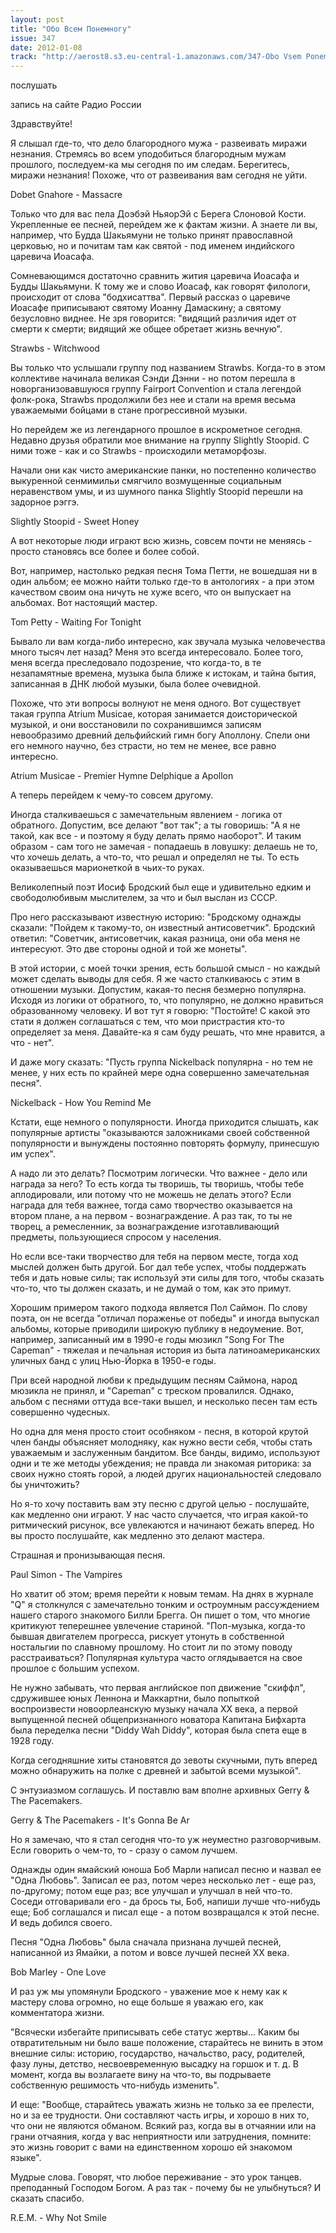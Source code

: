 ```yaml
---
layout: post
title: "Обо Всем Понемногу"
issue: 347
date: 2012-01-08
track: "http://aerost8.s3.eu-central-1.amazonaws.com/347-Obo Vsem Ponemnogu.mp3"
---
```


послушать

запись на сайте Радио России

Здравствуйте!

Я слышал где-то, что дело благородного мужа - развеивать миражи незнания. Стремясь во всем уподобиться благородным мужам прошлого, последуем-ка мы сегодня по им следам. Берегитесь, миражи незнания! Похоже, что от развеивания вам сегодня не уйти.

Dobet Gnahore - Massacre

Только что для вас пела Доэбэй НьяорЭй с Берега Слоновой Кости. Укрепленные ее песней, перейдем же к фактам жизни. А знаете ли вы, например, что Будда Шакьямуни не только принят православной церковью, но и почитам там как святой - под именем индийского царевича Иоасафа.

Сомневающимся достаточно сравнить жития царевича Иоасафа и Будды Шакьямуни. К тому же и слово Иоасаф, как говорят филологи, происходит от слова "бодхисаттва". Первый рассказ о царевиче Иоасафе приписывают святому Иоанну Дамаскину; а святому безусловно виднее. Не зря говорится: "видящий различия идет от смерти к смерти; видящий же общее обретает жизнь вечную".

Strawbs - Witchwood

Вы только что услышали группу под названием Strawbs. Когда-то в этом коллективе начинала великая Сэнди Дэнни - но потом перешла в новорганизовавшуюся группу Fairport Convention и стала легендой фолк-рока, Strawbs продолжили без нее и стали на время весьма уважаемыми бойцами в стане прогрессивной музыки.

Но перейдем же из легендарного прошлое в искрометное сегодня. Недавно друзья обратили мое внимание на группу Slightly Stoopid. С ними тоже - как и со Strawbs - происходили метаморфозы.

Начали они как чисто американские панки, но постепенно количество выкуренной сенмимильи смягчило возмущенные социальным неравенством умы, и из шумного панка Slightly Stoopid перешли на задорное рэггэ.

Slightly Stoopid - Sweet Honey

А вот некоторые люди играют всю жизнь, совсем почти не меняясь - просто становясь все более и более собой.

Вот, например, настолько редкая песня Тома Петти, не вошедшая ни в один альбом; ее можно найти только где-то в антологиях - а при этом качеством своим она ничуть не хуже всего, что он выпускает на альбомах. Вот настоящий мастер.

Tom Petty - Waiting For Tonight

Бывало ли вам когда-либо интересно, как звучала музыка человечества много тысяч лет назад? Меня это всегда интересовало. Более того, меня всегда преследовало подозрение, что когда-то, в те незапамятные времена, музыка была ближе к истокам, и тайна бытия, записанная в ДНК любой музыки, была более очевидной.

Похоже, что эти вопросы волнуют не меня одного. Вот существует такая группа Atrium Musicae, которая занимается доисторической музыкой, и они восстановили по сохранившимся записям невообразимо древний дельфийский гимн богу Аполлону. Спели они его немного научно, без страсти, но тем не менее, все равно интересно.

Atrium Musicae - Premier Hymne Delphique a Apollon

А теперь перейдем к чему-то совсем другому.

Иногда сталкиваешься с замечательным явлением - логика от обратного. Допустим, все делают "вот так"; а ты говоришь: "А я не такой, как все - и поэтому я буду делать прямо наоборот". И таким образом - сам того не замечая - попадаешь в ловушку: делаешь не то, что хочешь делать, а что-то, что решал и определял не ты. То есть оказываешься марионеткой в чьих-то руках.

Великолепный поэт Иосиф Бродский был еще и удивительно едким и свободолюбивым мыслителем, за что и был выслан из СССР.

Про него рассказывают известную историю: "Бродскому однажды сказали: "Пойдем к такому-то, он известный антисоветчик". Бродский ответил: "Советчик, антисоветчик, какая разница, они оба меня не интересуют. Это две стороны одной и той же монеты".

В этой истории, с моей точки зрения, есть большой смысл - но каждый может сделать выводы для себя. Я же часто сталкиваюсь с этим в отношении музыки. Допустим, какая-то песня безмерно популярна. Исходя из логики от обратного, то, что популярно, не должно нравиться образованному человеку. И вот тут я говорю: "Постойте! С какой это стати я должен соглашаться с тем, что мои пристрастия кто-то определяет за меня. Давайте-ка я сам буду решать, что мне нравится, а что - нет".

И даже могу сказать: "Пусть группа Nickelback популярна - но тем не менее, у них есть по крайней мере одна совершенно замечательная песня".

Nickelback - How You Remind Me

Кстати, еще немного о популярности. Иногда приходится слышать, как популярные артисты "оказываются заложниками своей собственной популярности и вынуждены постоянно повторять формулу, принесшую им успех".

А надо ли это делать? Посмотрим логически. Что важнее - дело или награда за него? То есть когда ты творишь, ты творишь, чтобы тебе аплодировали, или потому что не можешь не делать этого? Если награда для тебя важнее, тогда само творчество оказывается на втором плане, а на первом - вознаграждение. А раз так, то ты не творец, а ремесленник, за вознаграждение изготавливающий предметы, пользующиеся спросом у населения.

Но если все-таки творчество для тебя на первом месте, тогда ход мыслей должен быть другой. Бог дал тебе успех, чтобы поддержать тебя и дать новые силы; так используй эти силы для того, чтобы сказать что-то, что ты должен сказать, и не думай о том, как это примут.

Хорошим примером такого подхода является Пол Саймон. По слову поэта, он не всегда "отличал пораженье от победы" и иногда выпускал альбомы, которые приводили широкую публику в недоумение. Вот, например, записанный им в 1990-е годы мюзикл "Song For The Capeman" - тяжелая и печальная история из быта латиноамериканских уличных банд с улиц Нью-Йорка в 1950-е годы.

При всей народной любви к предыдущим песням Саймона, народ мюзикла не принял, и "Capeman" с треском провалился. Однако, альбом с песнями оттуда все-таки вышел, и несколько песен там есть совершенно чудесных.

Но одна для меня просто стоит особняком - песня, в которой крутой член банды объясняет молодняку, как нужно вести себя, чтобы стать уважаемым и заслуженным бандитом. Все банды, видимо, используют одни и те же методы убеждения; не правда ли знакомая риторика: за своих нужно стоять горой, а людей других национальностей следовало бы уничтожить?

Но я-то хочу поставить вам эту песню с другой целью - послушайте, как медленно они играют. У нас часто случается, что играя какой-то ритмический рисунок, все увлекаются и начинают бежать вперед. Но вы просто послушайте, как медленно это делают мастера.

Страшная и пронизывающая песня.

Paul Simon - The Vampires

Но хватит об этом; время перейти к новым темам. На днях в журнале "Q" я столкнулся с замечательно тонким и остроумным рассуждением нашего старого знакомого Билли Брегга. Он пишет о том, что многие критикуют теперешнее увлечение стариной. "Поп-музыка, когда-то бывшая двигателем прогресса, рискует утонуть в собственной ностальгии по славному прошлому. Но стоит ли по этому поводу расстраиваться? Популярная культура часто оглядывается на свое прошлое с большим успехом.

Не нужно забывать, что первая английское поп движение "скиффл", сдружившее юных Леннона и Маккартни, было попыткой воспроизвести новоорлеанскую музыку начала XX века, а первой выпущенной песней общепризнанного новатора Капитана Бифхарта была переделка песни "Diddy Wah Diddy", которая была спета еще в 1928 году.

Когда сегодняшние хиты становятся до зевоты скучными, путь вперед можно обнаружить на полке с древней и забытой всеми музыкой".

С энтузиазмом соглашусь. И поставлю вам вполне архивных Gerry & The Pacemakers.

Gerry & The Pacemakers - It's Gonna Be Ar

Но я замечаю, что я стал сегодня что-то уж неуместно разговорчивым. Если говорить о чем-то, то - сразу о самом лучшем.

Однажды один ямайский юноша Боб Марли написал песню и назвал ее "Одна Любовь". Записал ее раз, потом через несколько лет - еще раз, по-другому; потом еще раз; все улучшал и улучшал в ней что-то. Соседи отговаривали его - да брось ты, Боб, напиши лучше что-нибудь еще; Боб соглашался и писал еще - а потом возвращался к этой песне. И ведь добился своего.

Песня "Одна Любовь" была сначала признана лучшей песней, написанной из Ямайки, а потом и вовсе лучшей песней XX века.

Bob Marley - One Love

И раз уж мы упомянули Бродского - уважение мое к нему как к мастеру слова огромно, но еще больше я уважаю его, как комментатора жизни.

"Всячески избегайте приписывать себе статус жертвы... Каким бы отвратительным ни было ваше положение, старайтесь не винить в этом внешние силы: историю, государство, начальство, расу, родителей, фазу луны, детство, несвоевременную высадку на горшок и т. д. В момент, когда вы возлагаете вину на что-то, вы подрываете собственную решимость что-нибудь изменить".

И еще: "Вообще, старайтесь уважать жизнь не только за ее прелести, но и за ее трудности. Они составляют часть игры, и хорошо в них то, что они не являются обманом. Всякий раз, когда вы в отчаянии или на грани отчаяния, когда у вас неприятности или затруднения, помните: это жизнь говорит с вами на единственном хорошо ей знакомом языке".

Мудрые слова. Говорят, что любое переживание - это урок танцев. преподанный Господом Богом. А раз так - почему бы не улыбнуться? И сказать спасибо.

R.E.M. - Why Not Smile
